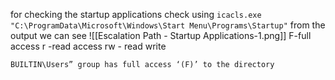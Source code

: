 for checking the startup applications check using 
`icacls.exe "C:\ProgramData\Microsoft\Windows\Start Menu\Programs\Startup"`
from the output we can see
![[Escalation Path - Startup Applications-1.png]]
F-full access
r -read access
rw - read write


`BUILTIN\Users” group has full access ‘(F)’ to the directory`